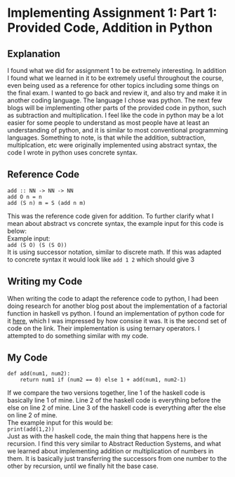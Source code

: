 # Implementing Assignment 1: Part 1: Provided Code, Addition in Python

## Explanation
I found what we did for assignment 1 to be extremely interesting. In addition I found what we learned in it to be extremely useful throughout the course, even being used as a reference for other topics including some things on the final exam. I wanted to go back and review it, and also try and make it in another coding language. The language I chose was python. The next few blogs will be implementing other parts of the provided code in python, such as subtraction and multiplication. I feel like the code in python may be a lot easier for some people to understand as most people have at least an understanding of python, and it is similar to most conventional programming languages.
Something to note, is that while the addition, subtraction, multiplcation, etc were originally implemented using abstract syntax, the code I wrote in python uses concrete syntax.

## Reference Code
```
add :: NN -> NN -> NN
add O n = n
add (S n) m = S (add n m)
```
This was the reference code given for addition. To further clarify what I mean about abstract vs concrete syntax, the example input for this code is below:  
Example input:  
`add (S O) (S (S O))`  
It is using successor notation, similar to discrete math. If this was adapted to concrete syntax it would look like `add 1 2` which should give 3
## Writing my Code
When writing the code to adapt the reference code to python, I had been doing research for another blog post about the implementation of a factorial function in haskell vs python. I found an implementation of python code for it [here](https://www.geeksforgeeks.org/python-program-for-factorial-of-a-number/), which I was impressed by how consise it was. It is the second set of code on the link. Their implementation is using ternary operators. I attempted to do something similar with my code.

## My Code
```
def add(num1, num2):
    return num1 if (num2 == 0) else 1 + add(num1, num2-1)
```
If we compare the two versions together, line 1 of the haskell code is basically line 1 of mine. Line 2 of the haskell code is everything before the else on line 2 of mine. Line 3 of the haskell code is everything after the else on line 2 of mine.  
The example input for this would be:  
`print(add(1,2))`  
Just as with the haskell code, the main thing that happens here is the recursion. I find this very similar to Abstract Reduction Systems, and what we learned about implementing addition or multiplication of numbers in them. It is basically just transferring the successors from one number to the other by recursion, until we finally hit the base case.

